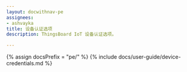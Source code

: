 ```yaml
---
layout: docwithnav-pe
assignees:
- ashvayka
title: 设备认证选项
description: ThingsBoard IoT 设备认证选项。

---
```


{% assign docsPrefix = "pe/" %}
{% include docs/user-guide/device-credentials.md %}